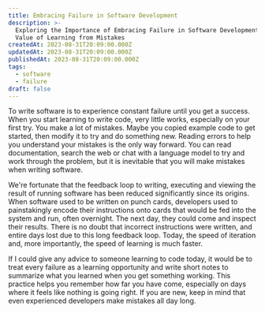 ```yaml
---
title: Embracing Failure in Software Development
description: >-
  Exploring the Importance of Embracing Failure in Software Development and the
  Value of Learning from Mistakes
createdAt: 2023-08-31T20:09:00.000Z
updatedAt: 2023-08-31T20:09:00.000Z
publishedAt: 2023-08-31T20:09:00.000Z
tags:
  - software
  - failure
draft: false
---
```


To write software is to experience constant failure until you get a success.
When you start learning to write code, very little works, especially on your first try.
You make a lot of mistakes.
Maybe you copied example code to get started, then modify it to try and do something new.
Reading errors to help you understand your mistakes is the only way forward.
You can read documentation, search the web or chat with a language model to try and work through the problem, but it is inevitable that you will make mistakes when writing software.

We're fortunate that the feedback loop to writing, executing and viewing the result of running software has been reduced significantly since its origins.
When software used to be written on punch cards, developers used to painstakingly encode their instructions onto cards that would be fed into the system and run, often overnight.
The next day, they could come and inspect their results.
There is no doubt that incorrect instructions were written, and entire days lost due to this long feedback loop.
Today, the speed of iteration and, more importantly, the speed of learning is much faster.

If I could give any advice to someone learning to code today, it would be to treat every failure as a learning opportunity and write short notes to summarize what you learned when you get something working.
This practice helps you remember how far you have come, especially on days where it feels like nothing is going right.
If you are new, keep in mind that even experienced developers make mistakes all day long.
